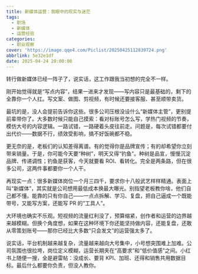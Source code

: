 ```yaml
---
title: 新媒体运营：我眼中的现实与迷茫
tags:
  - 职场
  - 新媒体
  - 运营经验
categories:
  - 职业观察
cover: 'https://image.qqe4.com/Piclist/20250425112839724.png'
abbrlink: 5e32e1df
date: 2025-04-24 20:00:00
---
```


转行做新媒体已经一阵子了，说实话，这工作跟我当初想的完全不一样。

刚开始觉得就是“写点内容”，结果一进来才发现——写内容只是最基础的，剩下的全靠你一个人扛。写文案、做图、剪视频，有时候还要接客服、甚至顺带卖货。

最坑的是，没人会提前告诉你这些。很多公司压根没设什么“新媒体主管”，更别提前辈带你了。大多数时候只能自己摸索：看对标账号怎么写，学热门视频的节奏，模仿大号的内容逻辑。一路试错，一路硬着头皮往前走。问题是，每次试错都要付出代价——数据不行，绩效受影响，搞不好饭碗都不稳。

更无奈的是，老板们的认知差得离谱。有的觉得你是品牌宣传；有的却希望你立刻带来销量。于是，你可能今天要“种树”，明天又得“钓鱼”。种树是品宣，慢慢沉淀品牌、传递调性；钓鱼是获客，今天就要看 ROI、看转化。完全是两条路，但在很多公司，这两件事都要你一个人干。

再现实一点：很多新媒体岗位一个月三四千，要求你十八般武艺样样精通。表面上叫“新媒体”，其实就是公司想用最低成本换最大曝光。别指望老板教你啥，他们自己都不懂。能靠的只有你自己——一点点拆解、学习、复盘，把自己逼成一个既能带号，又能写方案，还能写 PR 的“工具人”。

大环境也确实不乐观。短视频的流量红利没了，预算缩紧，创作者和运营的边界越来越模糊。但换个角度想，如果在这种环境下你还能坚持做内容，还能复盘，还敢从零策划账号——那你已经比大多数“只会发文”的运营强太多了。

说实话，平台机制越来越复杂，流量越来越向大号集中，小号想突围难上加难。公司氛围也很拉垮，岗位定义模糊，运营长期夹在“高要求”和“低价值感”之间。小红书上随便一搜，全是避雷帖：没成长、要背 KPI、加班、还得和销售共用数据目标。最后什么都要你负责，但没人教你。

